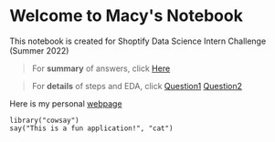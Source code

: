 # Welcome to Macy's Notebook

This notebook is created for Shoptify Data Science Intern Challenge (Summer 2022)


>For **summary** of answers, click [Here]()  

>For **details** of steps and EDA, click [Question1]() [Question2]()  

Here is my personal [webpage](https://www.macy-chan.com)

```{r echo=FALSE}
library("cowsay")
say("This is a fun application!", "cat")
```


